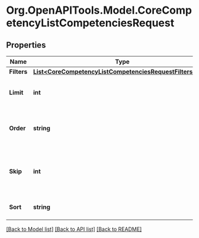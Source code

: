 # Org.OpenAPITools.Model.CoreCompetencyListCompetenciesRequest

## Properties

Name | Type | Description | Notes
------------ | ------------- | ------------- | -------------
**Filters** | [**List&lt;CoreCompetencyListCompetenciesRequestFiltersInner&gt;**](CoreCompetencyListCompetenciesRequestFiltersInner.md) |  | 
**Limit** | **int** | Return this number of records at most. | [optional] [default to 0]
**Order** | **string** | Sort direction. Should be either ASC or DESC | [optional] [default to ""]
**Skip** | **int** | Skip this number of records before returning results | [optional] [default to 0]
**Sort** | **string** | Column to sort by. | [optional] [default to ""]

[[Back to Model list]](../README.md#documentation-for-models) [[Back to API list]](../README.md#documentation-for-api-endpoints) [[Back to README]](../README.md)

